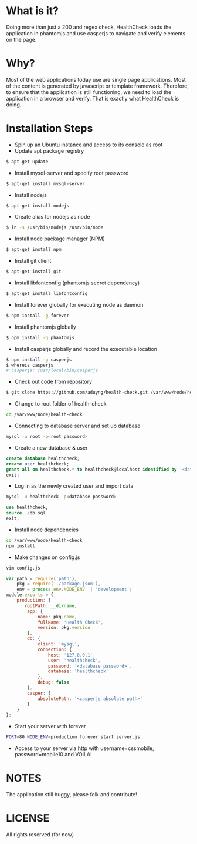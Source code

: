# What is it?
Doing more than just a 200 and regex check, HealthCheck loads the application in phantomjs and use casperjs to navigate and verify elements on the page. 

# Why? 
Most of the web applications today use are single page applications. Most of the content is generated by javascript or template framework. Therefore, to ensure that the application is still functioning, we need to load the application in a browser and verify. That is exactly what HealthCheck is doing. 

# Installation Steps
* Spin up an Ubuntu instance and access to its console as root
* Update apt package registry
```sh
$ apt-get update
```
* Install mysql-server and specify root password
```sh
$ apt-get install mysql-server
```
* Install nodejs
```sh
$ apt-get install nodejs
```
* Create alias for nodejs as node
```sh
$ ln -s /usr/bin/nodejs /usr/bin/node
```
* Install node package manager (NPM)
```sh
$ apt-get install npm
```
* Install git client
```sh
$ apt-get install git
```
* Install libfontconfig (phantomjs secret dependency)
```sh
$ apt-get install libfontconfig
```
* Install forever globally for executing node as daemon
```sh
$ npm install -g forever
```
* Install phantomjs globally
```sh
$ npm install -g phantomjs
```
* Install casperjs globally and record the executable location
```sh
$ npm install -g casperjs
$ whereis casperjs
# casperjs: /usr/local/bin/casperjs
```
* Check out code from repository
```sh
$ git clone https://github.com/aduyng/health-check.git /var/www/node/health-check
```
* Change to root folder of health-check
```sh
cd /var/www/node/health-check
```
* Connecting to database server and set up database
```sh
mysql -u root -p<root password>
```
* Create a new database & user
```sql
create database healthcheck;
create user healthcheck;
grant all on healthcheck.* to healthcheck@localhost identified by '<database password>';
exit;
```
* Log in as the newly created user and import data
```sh
mysql -u healthcheck -p<database password>
```
```sql
use healthcheck;
source ./db.sql
exit;
```
* Install node dependencies
```sh
cd /var/www/node/health-check
npm install
```
* Make changes on config.js
```sh
vim config.js
```
```javascript 
var path = require('path'),
    pkg = require('./package.json'),
    env = process.env.NODE_ENV || 'development';
module.exports = {
    production: {
       rootPath: __dirname,
        app: {
            name: pkg.name,
            fullName: 'Health Check',
            version: pkg.version
        },
        db: {
            client: 'mysql',
            connection: {
                host: '127.0.0.1',
                user: 'healthcheck',
                password: '<database password>',
                database: 'healthcheck'
            },
            debug: false
        },
        casper: {
            absolutePath: '<casperjs absolute path>'
        }
    }
};
```
* Start your server with forever
```sh
PORT=80 NODE_ENV=production forever start server.js
```
* Access to your server via http with username=cssmobile, password=mobile10 and VOILA!

# NOTES
The application still buggy, please folk and contribute!

# LICENSE
All rights reserved (for now)
